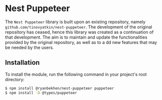 # Nest Puppeteer

The `Nest Puppeteer` library is built upon an existing repository, namely `github.com/tinovyatkin/nest-puppeteer`.
The development of the original repository has ceased, hence this library was created as a continuation of that
development. The aim is to maintain and update the functionalities provided by the original repository, as well as to a
dd new features that may be needed by the users.

## Installation

To install the module, run the following command in your project's root directory:

```bash
$ npm install @ryanbekhen/nest-puppeteer puppeteer
$ npm install -D @types/puppeteer
```
